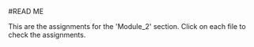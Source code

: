 #READ ME

This are the assignments for the 'Module_2' section. Click on each file to check the assignments.

